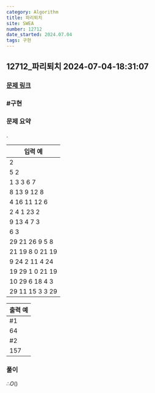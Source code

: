 ```yaml
---
category: Algorithm
title: 파리퇴치
site: SWEA
number: 12712
date_started: 2024.07.04
tags: 구현
---
```


## 12712_파리퇴치 2024-07-04-18:31:07

### [문제 링크]()

### #구현

### 문제 요약

.

| 입력 예
| ---------------
| 2
| 5 2
| 1 3 3 6 7
| 8 13 9 12 8
| 4 16 11 12 6
| 2 4 1 23 2
| 9 13 4 7 3
| 6 3
| 29 21 26 9 5 8
| 21 19 8 0 21 19
| 9 24 2 11 4 24
| 19 29 1 0 21 19
| 10 29 6 18 4 3
| 29 11 15 3 3 29

| 출력 예
| ----
| #1
| 64
| #2
| 157

### 풀이

$∴ O()$
